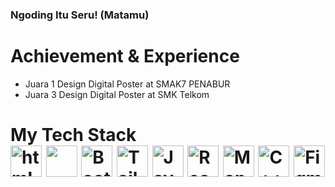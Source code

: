 ### Ngoding Itu Seru! (Matamu)
# Achievement & Experience
- Juara 1 Design Digital Poster at SMAK7 PENABUR
- Juara 3 Design Digital Poster at SMK Telkom
<h1> My Tech Stack <br>
  <img alt="html5" src="https://img.shields.io/badge/-HTML5-E34F26?style=round-square&logo=html5&logoColor=white" width=50px/>
  <img src="https://img.shields.io/badge/-CSS-1a73e8?style=round-square&logo=css&logoColor=white" width=50px/>
  <img alt="Bootstrap" src="https://img.shields.io/badge/-Bootstrap-7953b3?style=flat-round&logo=bootstrap&logoColor=white" width=50px/>
  <img alt="Tailwind" src="https://img.shields.io/badge/-Tailwind-blue?style=round-square&logo=tailwindcss&logoColor=white" width=50px/>
  <img alt="Javascript" src="https://img.shields.io/badge/-JavaScript-f7df1c?style=round-square&logo=javascript&logoColor=black" width=50px/>
  <img alt="React" src="https://img.shields.io/badge/-React-45b8d8?style=round-square&logo=react&logoColor=white" width=50px/>
  <img alt="MongoDB" src="https://img.shields.io/badge/-MongoDB Compass-13aa52?style=round-square&logo=mongodb&logoColor=white" width=50px/>
  <img alt="C++" src="https://img.shields.io/badge/-C++-darkblue?style=round-square&logo=cplusplus&logoColor=white" width=50px/>
  <img alt="Figma" src="https://img.shields.io/badge/-figma-purple?style=round-square&logo=figma&logoColor=white" width=50px/>
</h1>

  


  

  


